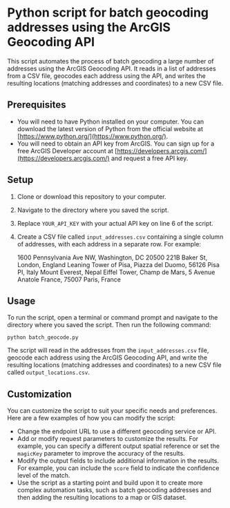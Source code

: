 
# Python script for batch geocoding addresses using the ArcGIS Geocoding API

This script automates the process of batch geocoding a large number of addresses using the ArcGIS Geocoding API. It reads in a list of addresses from a CSV file, geocodes each address using the API, and writes the resulting locations (matching addresses and coordinates) to a new CSV file.

## Prerequisites

-   You will need to have Python installed on your computer. You can download the latest version of Python from the official website at [https://www.python.org/](https://www.python.org/).
-   You will need to obtain an API key from ArcGIS. You can sign up for a free ArcGIS Developer account at [https://developers.arcgis.com/](https://developers.arcgis.com/) and request a free API key.

## Setup

1.  Clone or download this repository to your computer.
2.  Navigate to the directory where you saved the script.
3.  Replace `YOUR_API_KEY` with your actual API key on line 6 of the script.
4. Create a CSV file called `input_addresses.csv` containing a single column of addresses, with each address in a separate row. For example:

    1600 Pennsylvania Ave NW, Washington, DC 20500
    221B Baker St, London, England
    Leaning Tower of Pisa, Piazza del Duomo, 56126 Pisa PI, Italy
    Mount Everest, Nepal
    Eiffel Tower, Champ de Mars, 5 Avenue Anatole France, 75007 Paris, France

## Usage

To run the script, open a terminal or command prompt and navigate to the directory where you saved the script. Then run the following command:

    python batch_geocode.py

The script will read in the addresses from the `input_addresses.csv` file, geocode each address using the ArcGIS Geocoding API, and write the resulting locations (matching addresses and coordinates) to a new CSV file called `output_locations.csv`.

## Customization

You can customize the script to suit your specific needs and preferences. Here are a few examples of how you can modify the script:

-   Change the endpoint URL to use a different geocoding service or API.
-   Add or modify request parameters to customize the results. For example, you can specify a different output spatial reference or set the `magicKey` parameter to improve the accuracy of the results.
-   Modify the output fields to include additional information in the results. For example, you can include the `score` field to indicate the confidence level of the match.
-   Use the script as a starting point and build upon it to create more complex automation tasks, such as batch geocoding addresses and then adding the resulting locations to a map or GIS dataset.
